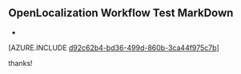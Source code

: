 ## OpenLocalization Workflow Test MarkDown
* 

[AZURE.INCLUDE [d92c62b4-bd36-499d-860b-3ca44f975c7b](calleeMd1.md)]

 
thanks!